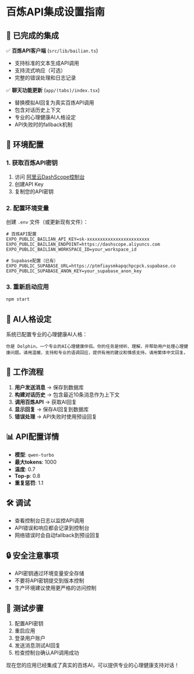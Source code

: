 # 百炼API集成设置指南

## 🚀 已完成的集成

✅ **百炼API客户端** (`src/lib/bailian.ts`)
- 支持标准的文本生成API调用
- 支持流式响应（可选）
- 完整的错误处理和日志记录

✅ **聊天功能更新** (`app/(tabs)/index.tsx`)
- 替换模拟AI回复为真实百炼API调用
- 包含对话历史上下文
- 专业的心理健康AI人格设定
- API失败时的fallback机制

## 🔧 环境配置

### 1. 获取百炼API密钥

1. 访问 [阿里云DashScope控制台](https://dashscope.console.aliyun.com/)
2. 创建API Key
3. 复制您的API密钥

### 2. 配置环境变量

创建 `.env` 文件（或更新现有文件）：

```env
# 百炼API配置
EXPO_PUBLIC_BAILIAN_API_KEY=sk-xxxxxxxxxxxxxxxxxxxxxxxx
EXPO_PUBLIC_BAILIAN_ENDPOINT=https://dashscope.aliyuncs.com
EXPO_PUBLIC_BAILIAN_WORKSPACE_ID=your_workspace_id

# Supabase配置（已有）
EXPO_PUBLIC_SUPABASE_URL=https://ptmfiaysmkapqchpcpck.supabase.co
EXPO_PUBLIC_SUPABASE_ANON_KEY=your_supabase_anon_key
```

### 3. 重新启动应用

```bash
npm start
```

## 🤖 AI人格设定

系统已配置专业的心理健康AI人格：

```
你是 Dolphin，一个专业的AI心理健康伴侣。你的任务是倾听、理解，并帮助用户处理心理健康问题。请用温暖、支持和专业的语调回应，提供有用的建议和情感支持。请用繁体中文回复。
```

## 🔄 工作流程

1. **用户发送消息** → 保存到数据库
2. **构建对话历史** → 包含最近10条消息作为上下文
3. **调用百炼API** → 获取AI回复
4. **显示回复** → 保存AI回复到数据库
5. **错误处理** → API失败时使用预设回复

## 📊 API配置详情

- **模型**: `qwen-turbo`
- **最大tokens**: 1000
- **温度**: 0.7
- **Top-p**: 0.8
- **重复惩罚**: 1.1

## 🛠️ 调试

- 查看控制台日志以监控API调用
- API错误和响应都会记录到控制台
- 网络错误时会自动fallback到预设回复

## 🔒 安全注意事项

- API密钥通过环境变量安全存储
- 不要将API密钥提交到版本控制
- 生产环境建议使用更严格的访问控制

## 📱 测试步骤

1. 配置API密钥
2. 重启应用
3. 登录用户账户
4. 发送消息测试AI回复
5. 检查控制台确认API调用成功

现在您的应用已经集成了真实的百炼AI，可以提供专业的心理健康支持对话！
